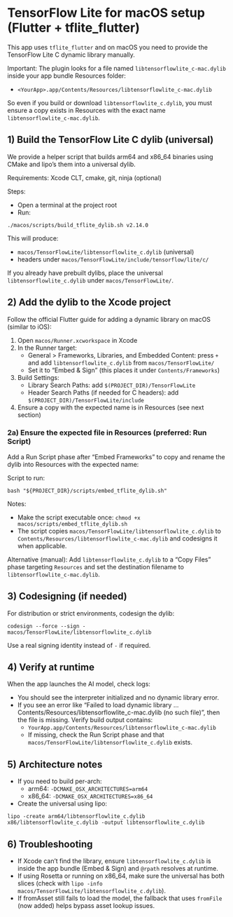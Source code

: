 # TensorFlow Lite for macOS setup (Flutter + tflite_flutter)

This app uses `tflite_flutter` and on macOS you need to provide the TensorFlow Lite C dynamic library manually.

Important: The plugin looks for a file named `libtensorflowlite_c-mac.dylib` inside your app bundle Resources folder:

- `<YourApp>.app/Contents/Resources/libtensorflowlite_c-mac.dylib`

So even if you build or download `libtensorflowlite_c.dylib`, you must ensure a copy exists in Resources with the exact name `libtensorflowlite_c-mac.dylib`.

## 1) Build the TensorFlow Lite C dylib (universal)

We provide a helper script that builds arm64 and x86_64 binaries using CMake and lipo’s them into a universal dylib.

Requirements: Xcode CLT, cmake, git, ninja (optional)

Steps:

- Open a terminal at the project root
- Run:

```
./macos/scripts/build_tflite_dylib.sh v2.14.0
```

This will produce:

- `macos/TensorFlowLite/libtensorflowlite_c.dylib` (universal)
- headers under `macos/TensorFlowLite/include/tensorflow/lite/c/`

If you already have prebuilt dylibs, place the universal `libtensorflowlite_c.dylib` under `macos/TensorFlowLite/`.

## 2) Add the dylib to the Xcode project

Follow the official Flutter guide for adding a dynamic library on macOS (similar to iOS):

1) Open `macos/Runner.xcworkspace` in Xcode
2) In the Runner target:
   - General > Frameworks, Libraries, and Embedded Content: press `+` and add `libtensorflowlite_c.dylib` from `macos/TensorFlowLite/`
   - Set it to “Embed & Sign” (this places it under `Contents/Frameworks`)
3) Build Settings:
   - Library Search Paths: add `$(PROJECT_DIR)/TensorFlowLite`
   - Header Search Paths (if needed for C headers): add `$(PROJECT_DIR)/TensorFlowLite/include`
4) Ensure a copy with the expected name is in Resources (see next section)

### 2a) Ensure the expected file in Resources (preferred: Run Script)

Add a Run Script phase after “Embed Frameworks” to copy and rename the dylib into Resources with the expected name:

Script to run:

```
bash "${PROJECT_DIR}/scripts/embed_tflite_dylib.sh"
```

Notes:
- Make the script executable once: `chmod +x macos/scripts/embed_tflite_dylib.sh`
- The script copies `macos/TensorFlowLite/libtensorflowlite_c.dylib` to `Contents/Resources/libtensorflowlite_c-mac.dylib` and codesigns it when applicable.

Alternative (manual): Add `libtensorflowlite_c.dylib` to a “Copy Files” phase targeting `Resources` and set the destination filename to `libtensorflowlite_c-mac.dylib`.

## 3) Codesigning (if needed)

For distribution or strict environments, codesign the dylib:

```
codesign --force --sign - macos/TensorFlowLite/libtensorflowlite_c.dylib
```

Use a real signing identity instead of `-` if required.

## 4) Verify at runtime

When the app launches the AI model, check logs:

- You should see the interpreter initialized and no dynamic library error.
- If you see an error like “Failed to load dynamic library ... Contents/Resources/libtensorflowlite_c-mac.dylib (no such file)”, then the file is missing. Verify build output contains:
  - `YourApp.app/Contents/Resources/libtensorflowlite_c-mac.dylib`
  - If missing, check the Run Script phase and that `macos/TensorFlowLite/libtensorflowlite_c.dylib` exists.

## 5) Architecture notes

- If you need to build per-arch:
  - arm64: `-DCMAKE_OSX_ARCHITECTURES=arm64`
  - x86_64: `-DCMAKE_OSX_ARCHITECTURES=x86_64`
- Create the universal using lipo:

```
lipo -create arm64/libtensorflowlite_c.dylib x86/libtensorflowlite_c.dylib -output libtensorflowlite_c.dylib
```

## 6) Troubleshooting

- If Xcode can’t find the library, ensure `libtensorflowlite_c.dylib` is inside the app bundle (Embed & Sign) and `@rpath` resolves at runtime.
- If using Rosetta or running on x86_64, make sure the universal has both slices (check with `lipo -info macos/TensorFlowLite/libtensorflowlite_c.dylib`).
- If fromAsset still fails to load the model, the fallback that uses `fromFile` (now added) helps bypass asset lookup issues.
